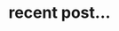 ---
title: recent post...
layout: collection
permalink: //
collection: posts
entries_layout: grid
classes: wide
author_profile: true
---